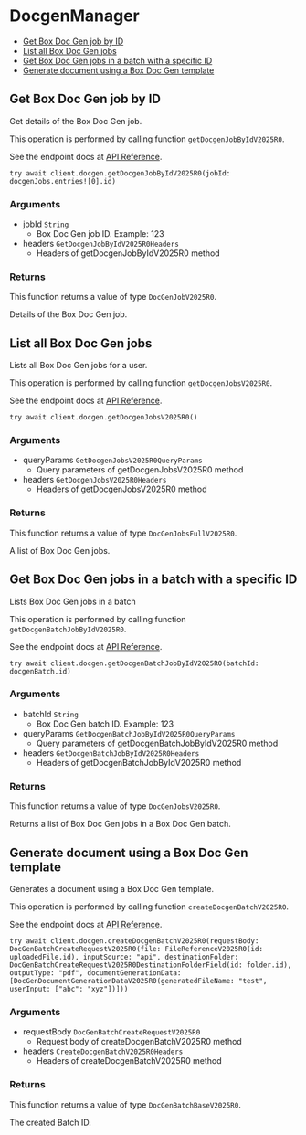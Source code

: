 # DocgenManager


- [Get Box Doc Gen job by ID](#get-box-doc-gen-job-by-id)
- [List all Box Doc Gen jobs](#list-all-box-doc-gen-jobs)
- [Get Box Doc Gen jobs in a batch with a specific ID](#get-box-doc-gen-jobs-in-a-batch-with-a-specific-id)
- [Generate document using a Box Doc Gen template](#generate-document-using-a-box-doc-gen-template)

## Get Box Doc Gen job by ID

Get details of the Box Doc Gen job.

This operation is performed by calling function `getDocgenJobByIdV2025R0`.

See the endpoint docs at
[API Reference](https://developer.box.com/reference/v2025.0/get-docgen-jobs-id/).

<!-- sample get_docgen_jobs_id_v2025.0 -->
```
try await client.docgen.getDocgenJobByIdV2025R0(jobId: docgenJobs.entries![0].id)
```

### Arguments

- jobId `String`
  - Box Doc Gen job ID. Example: 123
- headers `GetDocgenJobByIdV2025R0Headers`
  - Headers of getDocgenJobByIdV2025R0 method


### Returns

This function returns a value of type `DocGenJobV2025R0`.

Details of the Box Doc Gen job.


## List all Box Doc Gen jobs

Lists all Box Doc Gen jobs for a user.

This operation is performed by calling function `getDocgenJobsV2025R0`.

See the endpoint docs at
[API Reference](https://developer.box.com/reference/v2025.0/get-docgen-jobs/).

<!-- sample get_docgen_jobs_v2025.0 -->
```
try await client.docgen.getDocgenJobsV2025R0()
```

### Arguments

- queryParams `GetDocgenJobsV2025R0QueryParams`
  - Query parameters of getDocgenJobsV2025R0 method
- headers `GetDocgenJobsV2025R0Headers`
  - Headers of getDocgenJobsV2025R0 method


### Returns

This function returns a value of type `DocGenJobsFullV2025R0`.

A list of Box Doc Gen jobs.


## Get Box Doc Gen jobs in a batch with a specific ID

Lists Box Doc Gen jobs in a batch

This operation is performed by calling function `getDocgenBatchJobByIdV2025R0`.

See the endpoint docs at
[API Reference](https://developer.box.com/reference/v2025.0/get-docgen-batch-jobs-id/).

<!-- sample get_docgen_batch_jobs_id_v2025.0 -->
```
try await client.docgen.getDocgenBatchJobByIdV2025R0(batchId: docgenBatch.id)
```

### Arguments

- batchId `String`
  - Box Doc Gen batch ID. Example: 123
- queryParams `GetDocgenBatchJobByIdV2025R0QueryParams`
  - Query parameters of getDocgenBatchJobByIdV2025R0 method
- headers `GetDocgenBatchJobByIdV2025R0Headers`
  - Headers of getDocgenBatchJobByIdV2025R0 method


### Returns

This function returns a value of type `DocGenJobsV2025R0`.

Returns a list of Box Doc Gen jobs in a Box Doc Gen batch.


## Generate document using a Box Doc Gen template

Generates a document using a Box Doc Gen template.

This operation is performed by calling function `createDocgenBatchV2025R0`.

See the endpoint docs at
[API Reference](https://developer.box.com/reference/v2025.0/post-docgen-batches/).

<!-- sample post_docgen_batches_v2025.0 -->
```
try await client.docgen.createDocgenBatchV2025R0(requestBody: DocGenBatchCreateRequestV2025R0(file: FileReferenceV2025R0(id: uploadedFile.id), inputSource: "api", destinationFolder: DocGenBatchCreateRequestV2025R0DestinationFolderField(id: folder.id), outputType: "pdf", documentGenerationData: [DocGenDocumentGenerationDataV2025R0(generatedFileName: "test", userInput: ["abc": "xyz"])]))
```

### Arguments

- requestBody `DocGenBatchCreateRequestV2025R0`
  - Request body of createDocgenBatchV2025R0 method
- headers `CreateDocgenBatchV2025R0Headers`
  - Headers of createDocgenBatchV2025R0 method


### Returns

This function returns a value of type `DocGenBatchBaseV2025R0`.

The created Batch ID.


